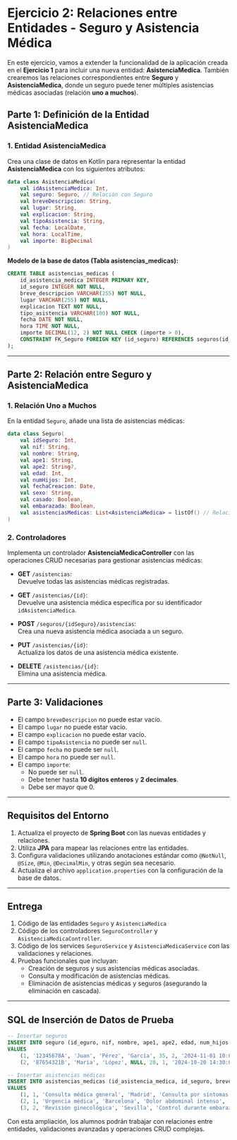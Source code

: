 
# Ejercicio 2: Relaciones entre Entidades - Seguro y Asistencia Médica

En este ejercicio, vamos a extender la funcionalidad de la aplicación creada en el **Ejercicio 1** para incluir una nueva entidad: **AsistenciaMedica**. También crearemos las relaciones correspondientes entre **Seguro** y **AsistenciaMedica**, donde un seguro puede tener múltiples asistencias médicas asociadas (relación **uno a muchos**).

## Parte 1: Definición de la Entidad AsistenciaMedica

### 1. Entidad AsistenciaMedica

Crea una clase de datos en Kotlin para representar la entidad **AsistenciaMedica** con los siguientes atributos:

```kotlin
data class AsistenciaMedica(
    val idAsistenciaMedica: Int,
    val seguro: Seguro, // Relación con Seguro
    val breveDescripcion: String,
    val lugar: String,
    val explicacion: String,
    val tipoAsistencia: String,
    val fecha: LocalDate,
    val hora: LocalTime,
    val importe: BigDecimal
)
```

**Modelo de la base de datos (Tabla asistencias_medicas):**

```sql
CREATE TABLE asistencias_medicas (
    id_asistencia_medica INTEGER PRIMARY KEY,
    id_seguro INTEGER NOT NULL,
    breve_descripcion VARCHAR(255) NOT NULL,
    lugar VARCHAR(255) NOT NULL,
    explicacion TEXT NOT NULL,
    tipo_asistencia VARCHAR(100) NOT NULL,
    fecha DATE NOT NULL,
    hora TIME NOT NULL,
    importe DECIMAL(12, 2) NOT NULL CHECK (importe > 0),
    CONSTRAINT FK_Seguro FOREIGN KEY (id_seguro) REFERENCES seguros(id_seguro) ON DELETE CASCADE
);
```

---

## Parte 2: Relación entre Seguro y AsistenciaMedica

### 1. Relación Uno a Muchos

En la entidad `Seguro`, añade una lista de asistencias médicas:

```kotlin
data class Seguro(
    val idSeguro: Int,
    val nif: String,
    val nombre: String,
    val ape1: String,
    val ape2: String?,
    val edad: Int,
    val numHijos: Int,
    val fechaCreacion: Date,
    val sexo: String,
    val casado: Boolean,
    val embarazada: Boolean,
    val asistenciasMedicas: List<AsistenciaMedica> = listOf() // Relación
)
```

### 2. Controladores

Implementa un controlador **AsistenciaMedicaController** con las operaciones CRUD necesarias para gestionar asistencias médicas:

- **GET** `/asistencias`:  
  Devuelve todas las asistencias médicas registradas.

- **GET** `/asistencias/{id}`:  
  Devuelve una asistencia médica específica por su identificador `idAsistenciaMedica`.

- **POST** `/seguros/{idSeguro}/asistencias`:  
  Crea una nueva asistencia médica asociada a un seguro.

- **PUT** `/asistencias/{id}`:  
  Actualiza los datos de una asistencia médica existente.

- **DELETE** `/asistencias/{id}`:  
  Elimina una asistencia médica.

---

## Parte 3: Validaciones

- El campo `breveDescripcion` no puede estar vacío.
- El campo `lugar` no puede estar vacío.
- El campo `explicacion` no puede estar vacío.
- El campo `tipoAsistencia` no puede ser `null`.
- El campo `fecha` no puede ser `null`.
- El campo `hora` no puede ser `null`.
- El campo `importe`:
    - No puede ser `null`.
    - Debe tener hasta **10 dígitos enteros** y **2 decimales**.
    - Debe ser mayor que 0.

---

## Requisitos del Entorno

1. Actualiza el proyecto de **Spring Boot** con las nuevas entidades y relaciones.
2. Utiliza **JPA** para mapear las relaciones entre las entidades.
3. Configura validaciones utilizando anotaciones estándar como `@NotNull`, `@Size`, `@Min`, `@DecimalMin`, y otras según sea necesario.
4. Actualiza el archivo `application.properties` con la configuración de la base de datos.

---

## Entrega

1. Código de las entidades `Seguro` y `AsistenciaMedica`
2. Código de los controladores `SeguroController` y `AsistenciaMedicaController`.
3. Código de los services `SeguroService` y `AsistenciaMedicaService` con las validaciones y relaciones.
4. Pruebas funcionales que incluyan:
    - Creación de seguros y sus asistencias médicas asociadas.
    - Consulta y modificación de asistencias médicas.
    - Eliminación de asistencias médicas y seguros (asegurando la eliminación en cascada).

---

## SQL de Inserción de Datos de Prueba

```sql
-- Insertar seguros
INSERT INTO seguro (id_eguro, nif, nombre, ape1, ape2, edad, num_hijos, fecha_creacion, sexo, casado, embarazada)
VALUES
    (1, '12345678A', 'Juan', 'Pérez', 'García', 35, 2, '2024-11-01 10:00:00', 'Hombre', TRUE, FALSE),
    (2, '87654321B', 'María', 'López', NULL, 28, 1, '2024-10-20 14:30:00', 'Mujer', TRUE, TRUE);

-- Insertar asistencias médicas
INSERT INTO asistencias_medicas (id_asistencia_medica, id_seguro, breve_descripcion, lugar, explicacion, tipo_asistencia, fecha, hora, importe)
VALUES
    (1, 1, 'Consulta médica general', 'Madrid', 'Consulta por síntomas leves', 'Consulta', '2024-11-02', '09:30:00', 50.00),
    (2, 1, 'Urgencia médica', 'Barcelona', 'Dolor abdominal intenso', 'Urgencia', '2024-11-03', '12:15:00', 150.00),
    (3, 2, 'Revisión ginecológica', 'Sevilla', 'Control durante embarazo', 'Consulta', '2024-11-04', '10:00:00', 70.00);
```

Con esta ampliación, los alumnos podrán trabajar con relaciones entre entidades, validaciones avanzadas y operaciones CRUD complejas.
